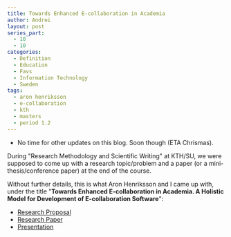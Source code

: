 ```yaml
---
title: Towards Enhanced E-collaboration in Academia
author: Andrei
layout: post
series_part:
  - 10
  - 10
categories:
  - Definition
  - Education
  - Favs
  - Information Technology
  - Sweden
tags:
  - aron henriksson
  - e-collaboration
  - kth
  - masters
  - period 1.2
---
```

* No time for other updates on this blog. Soon though (ETA Chrismas).

During "Research Methodology and Scientific Writing" at KTH/SU, we were supposed to come up with a research topic/problem and a paper (or a mini-thesis/conference paper) at the end of the course.

Without further details, this is what Aron Henriksson and I came up with, under the title "**Towards Enhanced E-collaboration in Academia. A Holistic Model for Development of E-collaboration Software**":

*   [Research Proposal][1]
*   [Research Paper][2]
*   [Presentation][3]

 [1]: http://files.andreineculau.com/education/kth/1.2/FMVEK-IC2003_-_1_Research_Proposal.pdf
 [2]: http://files.andreineculau.com/education/kth/1.2/FMVEK-IC2003_-_2_Research_Paper.pdf
 [3]: http://files.andreineculau.com/education/kth/1.2/FMVEK-IC2003_-_3_8min_Presentation.pdf